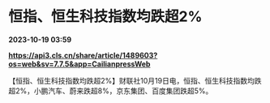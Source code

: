 # 恒指、恒生科技指数均跌超2%

**2023-10-19 03:59**

**https://api3.cls.cn/share/article/1489603?os=web&sv=7.7.5&app=CailianpressWeb**

【恒指、恒生科技指数均跌超2%】财联社10月19日电，恒指、恒生科技指数均跌超2%，小鹏汽车、蔚来跌超8%，京东集团、百度集团跌超5%。